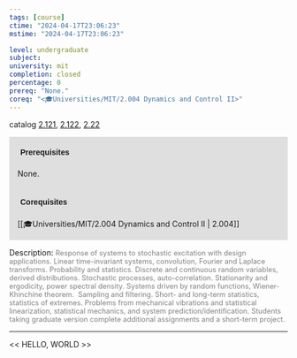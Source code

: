 ```yaml
---
tags: [course]
ctime: "2024-04-17T23:06:23"
mstime: "2024-04-17T23:06:23"

level: undergraduate
subject: 
university: mit
completion: closed
percentage: 0
prereq: "None."
coreq: "<🎓Universities/MIT/2.004 Dynamics and Control II>"
---
```


catalog [2.121](http://student.mit.edu/catalog/m2a.html#2.121), [2.122](http://student.mit.edu/catalog/m2a.html#2.122), [2.22](http://student.mit.edu/catalog/m2b.html#2.22)

<span style="display: block; padding: 15px; background-color: rgb(100, 100, 100, 0.2);"><font id="m_prereq1857_0" style="display: block; font-family: Arial, sans-serif; font-weight: bold; padding: 5px">Prerequisites</font><br><span id="prereq1857_0">None.</span></span>
<span style="display: block; padding: 15px; background-color: rgb(100, 100, 100, 0.2);"><font id="m_coreq1857_0" style="display: block; font-family: Arial, sans-serif; font-weight: bold; padding: 5px">Corequisites</font><br><span id="coreq1857_0">[[🎓Universities/MIT/2.004 Dynamics and Control II | 2.004]]</span></span>

<font style="">Description:</font>
<font style="color: grey; font-size: 0.8rem;">Response of systems to stochastic excitation with design applications. Linear time-invariant systems, convolution, Fourier and Laplace transforms. Probability and statistics. Discrete and continuous random variables, derived distributions. Stochastic processes, auto-correlation. Stationarity and ergodicity, power spectral density. Systems driven by random functions, Wiener-Khinchine theorem.  Sampling and filtering. Short- and long-term statistics, statistics of extremes. Problems from mechanical vibrations and statistical linearization, statistical mechanics, and system prediction/identification. Students taking graduate version complete additional assignments and a short-term project.</font>



---

<< HELLO, WORLD >>
